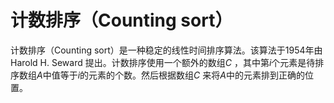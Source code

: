 # 计数排序（Counting sort）

计数排序（Counting sort）是一种稳定的线性时间排序算法。该算法于1954年由 Harold H. Seward 提出。计数排序使用一个额外的数组$C$ ，其中第$i$个元素是待排序数组$A$中值等于$i$的元素的个数。然后根据数组$C$ 来将$A$中的元素排到正确的位置。

